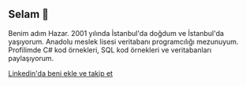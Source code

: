 ## Selam 👋
<p>Benim adım Hazar. 2001 yılında İstanbul'da doğdum ve İstanbul'da yaşıyorum. Anadolu meslek lisesi veritabanı programcılığı mezunuyum. Profilimde C# kod örnekleri, SQL kod örnekleri ve veritabanları paylaşıyorum.</p>
<p><a href="https://linkedin.com/in/hazaribrahimaslan">Linkedin'da beni ekle ve takip et</a></p>

<!--
**hazaribrahimaslan/hazaribrahimaslan** is a ✨ _special_ ✨ repository because its `README.md` (this file) appears on your GitHub profile.

Here are some ideas to get you started:

- 🔭 I’m currently working on ...
- 🌱 I’m currently learning ...
- 👯 I’m looking to collaborate on ...
- 🤔 I’m looking for help with ...
- 💬 Ask me about ...
- 📫 How to reach me: ...
- 😄 Pronouns: ...
- ⚡ Fun fact: ...
-->
